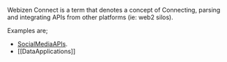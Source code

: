 Webizen Connect is a term that denotes a concept of Connecting, parsing and integrating APIs from other platforms (ie: web2 silos). 

Examples are;

- [SocialMediaAPIs](SocialMediaAPIs.md).
- [[DataApplications]]

